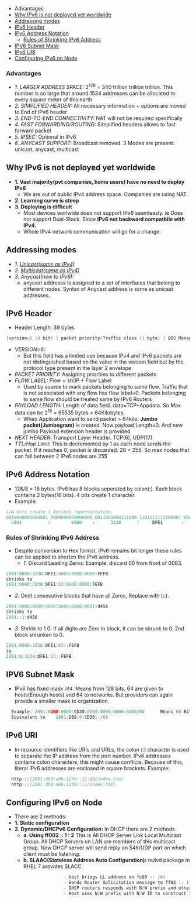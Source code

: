- Advantages
- [Why IPv6 is not deployed yet worldwide](#whynot)
- [Addressing modes](#modes)
- [IPv6 Header](#hdr)
- [IPv6 Address Notation](#not)
  - [Rules of Shrinking IPv6 Address](#shrink)
- [IPV6 Subnet Mask](#smask)
- [IPv6 URI](#uri)
- [Configuring IPv6 on Node](#conf)

### Advantages
- *1. LARGER ADDRESS SPACE:* 2<sup>128</sup> = 340 trillion trillion trillion. This number is so large that around 1534 addresses can be allocated to every square meter of this earth
- *2. SIMPLIFIED HEADER:* All necessary information + options are moved to End of IPv6 header
- *3. END-TO-END CONNECTIVITY:* NAT will not be required specifically
- *4. FAST FORWARDING/ROUTING:* Simplified headers allows to fast forward packet
- *5. IPSEC:* Optional in IPv6
- *6. ANYCAST SUPPORT:* Broadcast removed. 3 Modes are present: unicast, anycast, multicast

<a name=whynot></a>
## Why IPv6 is not deployed yet worldwide
- **1. Vast majority(pvt companies, home users) have no need to deploy IPv6**
  - We are out of public IPv4 address space. Companies are using NAT.
- **2. Learning curve is steep** 
- **3. Deploying is difficult**
  -  Most devices worlwide does not support IPv6 seamleesly. ie Does not support Dual-Stack. Since **IPv6 not backward compatbile with IPv4.**
  -  Whole IPv4 network communication will go for a change.

<a name=modes></a>
## Addressing modes
- *1. [Unicast(same as IPv4)](/Networking/IP_Address_Types)*
- *2. [Multicast(same as IPv4)](/Networking/IP_Address_Types)*
- *3. Anycast(new to IPv6):*
  - anycast addresss is assigned to a set of interfaces that belong to different nodes. Syntax of Anycast address is same as unicast addresses.

<a name=hdr></a>
## IPv6 Header
 - Header Length: 39 bytes
 ```c
 |version=6 (4 bit) | packet priority/Traffic class (1 byte) | QOS Management/Flow Label (20 bit) | Payload length (1 byte) | Next header (1 byte) | TTL/Hop Limit (1 byte) | SrcIP(16 byte) | DstIP(16 byte) |
 ```
- *VERSION=6:*
  - But this field has a limited use because IPv4 and IPv6 packets are not distinguished based on the value in the version field but by the protocol type present in the layer 2 envelope
- *PACKET PRIORITY:* Assigning priorities to different packets
- *FLOW LABEL:*     Flow = srcIP + Flow Label
  - Used by source to mark packets belonging to same flow. Traffic that is not associated with any flow has flow label=0. Packets belonging to same flow should be treated same by IPv6 Routers
- *PAYLOAD LENGTH:* Length of data field. data=TCP+Appdata. So Max data can be 2<sup>16</sup> =  65535 bytes = 64Kilobytes.
  - When Application want to send packet > 64kilo. **Jumbo packet(Jumbogram)** is created. Now payload Length=0.  And new jumbo Payload extension header is provided
- *NEXT HEADER:* Transport Layer Header. TCP(6), UDP(17)
- *TTL/Hop Limit:*  This is decremented by 1 as each node sends the packet. If it reaches 0, packet is discarded. 28 =  256. So max nodes that can fall between 2 IPv6 nodes are 255

<a name=not></a>
## IPv6 Address Notation
- 128/8 = 16 bytes. IPv6 has 8 blocks seperated by colon(:). Each block contains 2 bytes(16 bits). 4 bits create 1 character.
- Example:
```c
//4 bits create 1 decimal representation.
0010000000000001 0000000000000000 0011001000111000 1101111111100001 0000000001100011 0000000000000000 0000000000000000 1111111011111011 
  2001          :        0000    :      3238      :     DFE1       :    0063        :    0000        :   0000         :    FEFB         //hex format
```                

<a name=shrink></a>
### Rules of Shrinking IPv6 Address
- Despite conversion to Hex format, IPv6 remains bit longer these rules can be applied to shorten the IPv6 address.
  - *1.* Discard Leading Zeros: Example: discard 00 from front of 0063.
```c
2001:0000:3238:DFE1:0063:0000:0000:FEFB
shrinks to
2001:0000:3238:DFE1:63:0000:0000:FEFB 
```
  - *2.* Omit consecutive blocks that have all Zeros, Replace with (::).
```c
2001:0000:0000:0000:0000:0000:0001:d456
shrinks to
2001::1:d456
```
  - *3.* Shrink to 1 0: If all digits are Zero in block, It can be shrunk to 0. 2nd block shrunken to 0. 
```c
2001:0000:3238:DFE1:63::FEFB 
to
2001:0:3238:DFE1:63::FEFB 
```

<a name=smask></a>
## IPV6 Subnet Mask
  - IPv6 has fixed mask `/64`. Means from 128 bits. 64 are given to hosts(Enough hosts) and 64 to networks. But providers can again provide a smaller mask to organization.
```c
  Example: 2001:0DB8:0000:CD30:0000:0000:0000:0000/60      Means 60 Bits from Left are considered as Network Address[same as IPv4]
  Equivalent to    2001:DB8:0:CD30::/60
```

<a name=uri></a>
## IPv6 URI
- In resource identifiers like URIs and URLs, the colon (:) character is used to separate the IP address from the port number. IPv6 addresses contains colon characters, this might cause conflicts. Because of this, literal IPv6 addresses are enclosed in square brackets. Example:
```c
  http://[2001:db8:a0b:12f0::1]:80/index.html 
  http://[2001:db8:a0b:12f0::1]/index.html 
```

<a name=conf></a>
## Configuring IPv6 on Node
- There are 2 methods:
- **1. Static configuration**
- **2. Dynamic/DHCPv6 Configuration:** In DHCP there are 2 methods
  - **a. Using ff002 :: 1 : 2** This is All DHCP Server Link Local Multicast Group. All DHCP Servers on LAN are members of this multicast group. Now DHCP server will send reply on 546/UDP port on which client must be listening.
  - **b. SLAAC(Stateless Address Auto Configuration):**             radvd package in RHEL 7 provides SLACC
```c
                      - Host brings LL address on fe80 :: /64
                      - Sends Router Solicitation message to ff02 :: 1 : 2
                      - DHCP routers responds with N/W prefix and other information.
                      - Host uses N/W prefix with N/W ID to construct IPv6 address.
``` 

